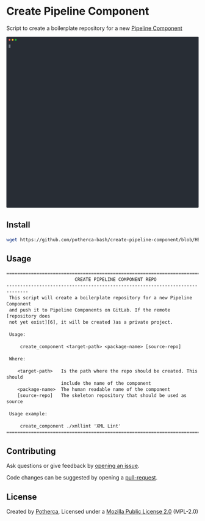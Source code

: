 # Create Pipeline Component

Script to create a boilerplate repository for a new [Pipeline Component][1]

[![Example][2]][3]

## Install

```sh
wget https://github.com/potherca-bash/create-pipeline-component/blob/HEAD/dist/create_component.bash
```

## Usage

```
==============================================================================
                         CREATE PIPELINE COMPONENT REPO
------------------------------------------------------------------------------
 This script will create a boilerplate repository for a new Pipeline Component
 and push it to Pipeline Components on GitLab. If the remote [repository does
 not yet exist][6], it will be created )as a private project.

 Usage:

     create_component <target-path> <package-name> [source-repo]

 Where:

    <target-path>   Is the path where the repo should be created. This should
                    include the name of the component
    <package-name>  The human readable name of the component
    [source-repo]   The skeleton repository that should be used as source

 Usage example:

     create_component ./xmllint 'XML Lint'
===============================================================================
```

## Contributing

Ask questions or give feedback by [opening an issue][4].

Code changes can be suggested by opening a [pull-request][5].

## License

Created by [Potherca][7], Licensed under a [Mozilla Public License 2.0][6] (MPL-2.0)

[1]: https://pipeline-components.dev/
[2]: ./example.svg
[3]: https://asciinema.org/a/gOSqDA1PcNTzCM7KlTRkqFxxA
[4]: https://github.com/potherca-bash/create-pipeline-component/issues
[5]: https://github.com/potherca-bash/create-pipeline-component/pulls
[6]: ./LICENSE
[7]: https://Pother.ca
